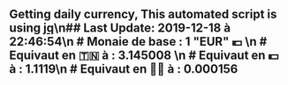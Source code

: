## Getting daily currency, This automated script is using [jq](https://stedolan.github.io/jq/)\n## Last Update:  2019-12-18 à 22:46:54\n # Monaie de base : 1 "EUR" 💶 \n # Equivaut en 🇹🇳 à :  3.145008 \n # Equivaut en 💵 à : 1.1119\n # Equivaut en 🐱‍💻 à :  0.000156
